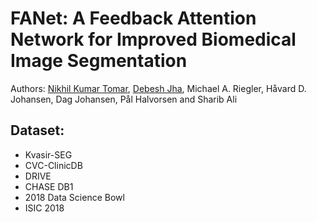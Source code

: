 # FANet: A Feedback Attention Network for Improved Biomedical Image Segmentation
Authors: [Nikhil Kumar Tomar](https://www.linkedin.com/in/nktomar/), [Debesh Jha](https://www.linkedin.com/in/debesh-jha-071462aa/), Michael A. Riegler, Håvard D. Johansen, Dag Johansen,  Pål Halvorsen and  Sharib Ali

## Dataset:
- Kvasir-SEG
- CVC-ClinicDB
- DRIVE
- CHASE DB1
- 2018 Data Science Bowl
- ISIC 2018
